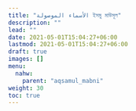 ```yaml
---
title: "الأسماء الموصولة ইসমু মাউসূল"
description: ""
lead: ""
date: 2021-05-01T15:04:27+06:00
lastmod: 2021-05-01T15:04:27+06:00
draft: true
images: []
menu: 
  nahw:
    parent: "aqsamul_mabni"
weight: 30
toc: true
---
```



